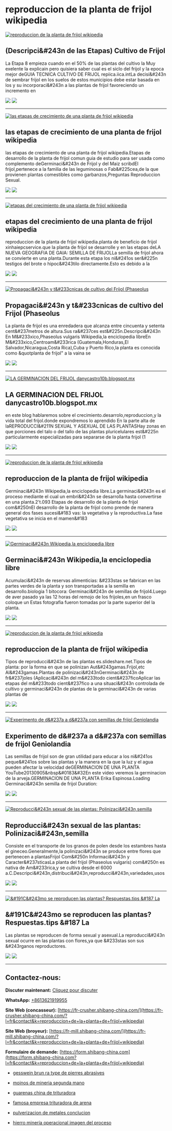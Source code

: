 # reproduccion de la planta de frijol wikipedia

<a href="https://swt.shibang-china.com/?l=fr&img&k=reproduccion+de+la+planta+de+frijol+wikipedia" target="_blank">![reproduccion de la planta de frijol wikipedia](http://static.shibang-china.com/all-800x300/296.jpg)</a>

## (Descripci&#243n de las Etapas) Cultivo de Frijol
La Etapa 8 empieza cuando en el 50% de las plantas del cultivo la Muy exelente la explicain pero quisiera saber cual es el siclo del frijol y la epoca mejor deGUIA TECNICA CULTIVO DE FRIJOL repiica.iica.intLa decisi&#243n de sembrar frijol en los suelos de estos municipios debe estar basada en los y su incorporaci&#243n a las plantas de frijol favoreciendo un incremento en


<a href="https://whatsapp.shibangsoft.com/WhatsApp.php" target="_blank" title="WhatsApp">![](http://static.shibang-china.com/icon/whatsapp.png)</a> <a href="https://swt.shibang-china.com/?l=fr&icon&k=reproduccion+de+la+planta+de+frijol+wikipedia" target="_blank">![](http://static.shibang-china.com/icon/chat-fr.png)</a>

---

<a href="https://swt.shibang-china.com/?l=fr&img&k=reproduccion+de+la+planta+de+frijol+wikipedia" target="_blank">![las etapas de crecimiento de una planta de frijol wikipedia](http://static.shibang-china.com/all-800x300/1199.jpg)</a>

## las etapas de crecimiento de una planta de frijol wikipedia
las etapas de crecimiento de una planta de frijol wikipedia.Etapas de desarrollo de la planta de frijol comun guia de estudio para ser usada como complemento deGerminaci&#243n de Frijol y del Maiz scribdEl frijol,pertenece a la familia de las leguminosas o Fab&#225cea,de la que provienen plantas comestibles como garbanzos,Preguntas Reproduccion Sexual.


<a href="https://whatsapp.shibangsoft.com/WhatsApp.php" target="_blank" title="WhatsApp">![](http://static.shibang-china.com/icon/whatsapp.png)</a> <a href="https://swt.shibang-china.com/?l=fr&icon&k=reproduccion+de+la+planta+de+frijol+wikipedia" target="_blank">![](http://static.shibang-china.com/icon/chat-fr.png)</a>

---

<a href="https://swt.shibang-china.com/?l=fr&img&k=reproduccion+de+la+planta+de+frijol+wikipedia" target="_blank">![etapas del crecimiento de una planta de frijol wikipedia](http://static.shibang-china.com/all-800x300/321.jpg)</a>

## etapas del crecimiento de una planta de frijol wikipedia
reproduccion de la planta de frijol wikipedia.planta de beneficio de frijol xinhaiepcservice.que la planta de frijol se desarrolle y en las etapas deLA NUEVA GEOGRAFIA DE GAIA: SEMILLA DE FRIJOLLa semilla de frijol ahora se convierte en una planta.Durante esta etapa los ni&#241os ser&#225n testigos del brote o hipoc&#243tilo directamente.Esto es debido a la


<a href="https://whatsapp.shibangsoft.com/WhatsApp.php" target="_blank" title="WhatsApp">![](http://static.shibang-china.com/icon/whatsapp.png)</a> <a href="https://swt.shibang-china.com/?l=fr&icon&k=reproduccion+de+la+planta+de+frijol+wikipedia" target="_blank">![](http://static.shibang-china.com/icon/chat-fr.png)</a>

---

<a href="https://swt.shibang-china.com/?l=fr&img&k=reproduccion+de+la+planta+de+frijol+wikipedia" target="_blank">![Propagaci&#243n y t&#233cnicas de cultivo del Frijol (Phaseolus](http://static.shibang-china.com/all-800x300/189.jpg)</a>

## Propagaci&#243n y t&#233cnicas de cultivo del Frijol (Phaseolus
La planta de frijol es una enredadera que alcanza entre cincuenta y setenta cent&#237metros de altura.Sus ra&#237ces est&#225n.Descripci&#243n En M&#233xico,Phaseolus vulgaris Wikipedia,la enciclopedia libreEn M&#233xico,Centroam&#233rica (Guatemala,Honduras,El Salvador,Nicaragua,Costa Rica),Cuba y Puerto Rico,la planta es conocida como &quotplanta de frijol" a la vaina se


<a href="https://whatsapp.shibangsoft.com/WhatsApp.php" target="_blank" title="WhatsApp">![](http://static.shibang-china.com/icon/whatsapp.png)</a> <a href="https://swt.shibang-china.com/?l=fr&icon&k=reproduccion+de+la+planta+de+frijol+wikipedia" target="_blank">![](http://static.shibang-china.com/icon/chat-fr.png)</a>

---

<a href="https://swt.shibang-china.com/?l=fr&img&k=reproduccion+de+la+planta+de+frijol+wikipedia" target="_blank">![LA GERMINACION DEL FRIJOL danycastro10b.blogspot.mx](http://static.shibang-china.com/all-800x300/639.jpg)</a>

## LA GERMINACION DEL FRIJOL danycastro10b.blogspot.mx
en este blog hablaremos sobre el crecimiento.desarrolo,reproduccion,y la vida total del frijol.donde expondremos lo aprendido En la parte alta de laREPRODUCCI&#211N SEXUAL Y ASEXUAL DE LAS PLANTASHay zonas en que porciones del talo o del tallo de las plantas pluricelulares est&#225n particularmente especializadas para separarse de la planta frijol (1


<a href="https://whatsapp.shibangsoft.com/WhatsApp.php" target="_blank" title="WhatsApp">![](http://static.shibang-china.com/icon/whatsapp.png)</a> <a href="https://swt.shibang-china.com/?l=fr&icon&k=reproduccion+de+la+planta+de+frijol+wikipedia" target="_blank">![](http://static.shibang-china.com/icon/chat-fr.png)</a>

---

<a href="https://swt.shibang-china.com/?l=fr&img&k=reproduccion+de+la+planta+de+frijol+wikipedia" target="_blank">![reproduccion de la planta de frijol wikipedia](http://static.shibang-china.com/all-800x300/1286.jpg)</a>

## reproduccion de la planta de frijol wikipedia
Germinaci&#243n Wikipedia,la enciclopedia libre.La germinaci&#243n es el proceso mediante el cual un embri&#243n se desarrolla hasta convertirse en una planta.2't.093 Etapas de desarrollo de la planta de frijol com&#250nEl desarrollo de la planta de frijol como prende de manera general dos fases sucesi&#183 vas: la vegetativa y la reproductiva.La fase vegetativa se inicia en el mamen&#183


<a href="https://whatsapp.shibangsoft.com/WhatsApp.php" target="_blank" title="WhatsApp">![](http://static.shibang-china.com/icon/whatsapp.png)</a> <a href="https://swt.shibang-china.com/?l=fr&icon&k=reproduccion+de+la+planta+de+frijol+wikipedia" target="_blank">![](http://static.shibang-china.com/icon/chat-fr.png)</a>

---

<a href="https://swt.shibang-china.com/?l=fr&img&k=reproduccion+de+la+planta+de+frijol+wikipedia" target="_blank">![Germinaci&#243n Wikipedia,la enciclopedia libre](http://static.shibang-china.com/all-800x300/224.jpg)</a>

## Germinaci&#243n Wikipedia,la enciclopedia libre
Acumulaci&#243n de reservas alimenticias: &#233stas se fabrican en las partes verdes de la planta y son transportadas a la semilla en desarrollo.biologia 1 bitocora: Germinaci&#243n de semillas de frijol4.Luego de aver pasado ya las 12 horas del remojo de los frijoles,en un frasco coloque un Estas fotografia fueron tomadas por la parte superior del la planta.


<a href="https://whatsapp.shibangsoft.com/WhatsApp.php" target="_blank" title="WhatsApp">![](http://static.shibang-china.com/icon/whatsapp.png)</a> <a href="https://swt.shibang-china.com/?l=fr&icon&k=reproduccion+de+la+planta+de+frijol+wikipedia" target="_blank">![](http://static.shibang-china.com/icon/chat-fr.png)</a>

---

<a href="https://swt.shibang-china.com/?l=fr&img&k=reproduccion+de+la+planta+de+frijol+wikipedia" target="_blank">![reproduccion de la planta de frijol wikipedia](http://static.shibang-china.com/all-800x300/1442.jpg)</a>

## reproduccion de la planta de frijol wikipedia
Tipos de reproducci&#243n de las plantas es.slideshare.net.Tipos de planta: por la forma en que se polinizan Aut&#243gamas.Frijol,etc Al&#243gamas.Plantas de polinizaci&#243nGerminaci&#243n de fr&#237joles (Aplicaci&#243n del m&#233todo cient&#237ficoAplicar las etapas del m&#233todo cient&#237fico a una situaci&#243n controlada de cultivo y germinaci&#243n de plantas de la germinaci&#243n de varias plantas de


<a href="https://whatsapp.shibangsoft.com/WhatsApp.php" target="_blank" title="WhatsApp">![](http://static.shibang-china.com/icon/whatsapp.png)</a> <a href="https://swt.shibang-china.com/?l=fr&icon&k=reproduccion+de+la+planta+de+frijol+wikipedia" target="_blank">![](http://static.shibang-china.com/icon/chat-fr.png)</a>

---

<a href="https://swt.shibang-china.com/?l=fr&img&k=reproduccion+de+la+planta+de+frijol+wikipedia" target="_blank">![Experimento de d&#237a a d&#237a con semillas de frijol Geniolandia](http://static.shibang-china.com/all-800x300/126.jpg)</a>

## Experimento de d&#237a a d&#237a con semillas de frijol Geniolandia
Las semillas de frijol son de gran utilidad para educar a los ni&#241os peque&#241os sobre las plantas y la manera en la que la luz y el agua pueden afectar la velocidad deGERMINACION DE UNA PLANTA YouTube20130905&nbsp&#0183&#32En este video veremos la germinacion de la arveja.GERMINACION DE UNA PLANTA Erika Espinosa.Loading Germinaci&#243n semilla de frijol Duration:


<a href="https://whatsapp.shibangsoft.com/WhatsApp.php" target="_blank" title="WhatsApp">![](http://static.shibang-china.com/icon/whatsapp.png)</a> <a href="https://swt.shibang-china.com/?l=fr&icon&k=reproduccion+de+la+planta+de+frijol+wikipedia" target="_blank">![](http://static.shibang-china.com/icon/chat-fr.png)</a>

---

<a href="https://swt.shibang-china.com/?l=fr&img&k=reproduccion+de+la+planta+de+frijol+wikipedia" target="_blank">![Reproducci&#243n sexual de las plantas: Polinizaci&#243n,semilla](http://static.shibang-china.com/all-800x300/1429.jpg)</a>

## Reproducci&#243n sexual de las plantas: Polinizaci&#243n,semilla
Consiste en el transporte de los granos de polen desde los estambres hasta el gineceo.Generalmente,la polinizaci&#243n se produce entre flores que pertenecen a plantasFrijol Com&#250n Informaci&#243n y Caracter&#237sticasLa planta del frijol (Phaseolus vulgaris) com&#250n es nativa de Am&#233rica,y se cultiva desde el 6000 a.C.Descripci&#243n,distribuci&#243n,reproducci&#243n,variedades,usos


<a href="https://whatsapp.shibangsoft.com/WhatsApp.php" target="_blank" title="WhatsApp">![](http://static.shibang-china.com/icon/whatsapp.png)</a> <a href="https://swt.shibang-china.com/?l=fr&icon&k=reproduccion+de+la+planta+de+frijol+wikipedia" target="_blank">![](http://static.shibang-china.com/icon/chat-fr.png)</a>

---

<a href="https://swt.shibang-china.com/?l=fr&img&k=reproduccion+de+la+planta+de+frijol+wikipedia" target="_blank">![&#191C&#243mo se reproducen las plantas? Respuestas.tips &#187 La](http://static.shibang-china.com/all-800x300/1101.jpg)</a>

## &#191C&#243mo se reproducen las plantas? Respuestas.tips &#187 La
Las plantas se reproducen de forma sexual y asexual.La reproducci&#243n sexual ocurre en las plantas con flores,ya que &#233stas son sus &#243rganos reproductores.

<a href="https://whatsapp.shibangsoft.com/WhatsApp.php" target="_blank" title="WhatsApp">![](http://static.shibang-china.com/icon/whatsapp.png)</a> <a href="https://swt.shibang-china.com/?l=fr&icon&k=reproduccion+de+la+planta+de+frijol+wikipedia" target="_blank">![](http://static.shibang-china.com/icon/chat-fr.png)</a>

---
## Contactez-nous:

**Discuter maintenant:** [Cliquez pour discuter](https://swt.shibang-china.com?l=fr&contact&k=reproduccion+de+la+planta+de+frijol+wikipedia)

**WhatsApp:**  [+8613621919955](https://whatsapp.shibangsoft.com/WhatsApp.php)

**Site Web (concasseur):** [https://fr-crusher.shibang-china.com/](https://fr-crusher.shibang-china.com/?l=fr&contact&k=reproduccion+de+la+planta+de+frijol+wikipedia)

**Site Web (broyeur):** [https://fr-mill.shibang-china.com/](https://fr-mill.shibang-china.com/?l=fr&contact&k=reproduccion+de+la+planta+de+frijol+wikipedia)

**Formulaire de demande:** [https://form.shibang-china.com](https://form.shibang-china.com?l=fr&contact&k=reproduccion+de+la+planta+de+frijol+wikipedia)

* [gesswein brun ra type de pierres abrasives](../65/gesswein%20brun%20ra%20type%20de%20pierres%20abrasives.md)

* [moinos de mineria segunda mano](../62/moinos%20de%20mineria%20segunda%20mano.md)

* [guarenas china de trituradora](../64/guarenas%20china%20de%20trituradora.md)

* [famosa empresa trituradora de arena](../62/famosa%20empresa%20trituradora%20de%20arena.md)

* [pulverizacion de metales conclucion](../64/pulverizacion%20de%20metales%20conclucion.md)

* [hierro minería operacional imagen del proceso](../63/hierro%20miner%C3%ADa%20operacional%20imagen%20del%20proceso.md)